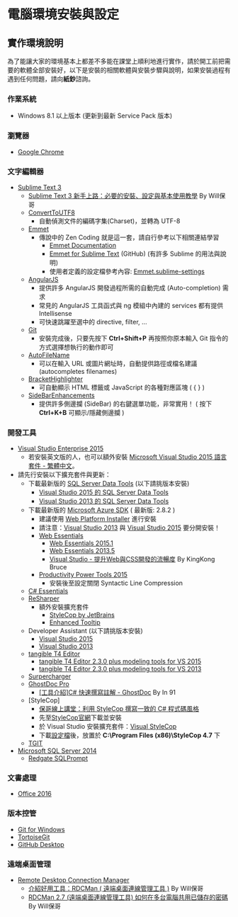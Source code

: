 # 電腦環境安裝與設定

## 實作環境說明

為了能讓大家的環境基本上都差不多能在課堂上順利地進行實作，請於開工前把需要的軟體全部安裝好，以下是安裝的相關軟體與安裝步驟與說明，如果安裝過程有遇到任何問題，請向**紙鈔**諮詢。

### 作業系統

- Windows 8.1 以上版本 (更新到最新 Service Pack 版本)

### 瀏覽器

- [Google Chrome](http://www.google.com/intl/zh-TW/chrome/)

### 文字編輯器

- [Sublime Text 3](https://www.sublimetext.com/3)
  - [Sublime Text 3 新手上路：必要的安裝、設定與基本使用教學](http://blog.miniasp.com/post/2014/01/06/Useful-tool-Sublime-Text-3-Quick-Start.aspx) By Will保哥 
  - [ConvertToUTF8](https://sublime.wbond.net/packages/ConvertToUTF8)
    - 自動偵測文件的編碼字集(Charset)，並轉為 UTF-8
  - [Emmet](https://sublime.wbond.net/packages/Emmet)
    - 傳說中的 Zen Coding 就是這一套，請自行參考以下相關連結學習
      - [Emmet Documentation](http://docs.emmet.io/)
      - [Emmet for Sublime Text](https://github.com/sergeche/emmet-sublime) (GitHub) (有許多 Sublime 的用法與說明)
      - 使用者定義的設定檔參考內容: [Emmet.sublime-settings](https://github.com/sergeche/emmet-sublime/blob/master/Emmet.sublime-settings)
  - [AngularJS](https://sublime.wbond.net/packages/AngularJS)
    - 提供許多 AngularJS 開發過程所需的自動完成 (Auto-completion) 需求
    - 常見的 AngularJS 工具函式與 ng 模組中內建的 services 都有提供 Intellisense
    - 可快速跳躍至選中的 directive, filter, …
  - [Git](https://sublime.wbond.net/packages/Git)
    - 安裝完成後，只要先按下 **Ctrl+Shift+P** 再按照你原本輸入 Git 指令的方式選擇想執行的動作即可  
  - [Auto​File​Name](https://sublime.wbond.net/packages/AutoFileName)
    - 可以在輸入 URL 或圖片網址時，自動提供路徑或檔名建議 (autocompletes filenames)
  - [Bracket​Highlighter](https://sublime.wbond.net/packages/BracketHighlighter)
    - 可自動顯示 HTML 標籤或 JavaScript 的各種對應區塊 ( { } )
  - [SideBarEnhancements](https://sublime.wbond.net/packages/SideBarEnhancements)
    - 提供許多側邊攔 (SideBar) 的右鍵選單功能，非常實用！ ( 按下 **Ctrl+K+B** 可顯示/隱藏側邊攔 )

### 開發工具

- [Visual Studio Enterprise 2015](https://www.visualstudio.com/zh-tw/downloads/download-visual-studio-vs.aspx)
  - 若安裝英文版的人，也可以額外安裝 [Microsoft Visual Studio 2015 語言套件 - 繁體中文](https://www.microsoft.com/zh-tw/download/details.aspx?id=48157)。
- 請先行安裝以下擴充套件與更新：
  - 下載最新版的 [SQL Server Data Tools](https://msdn.microsoft.com/zh-tw/library/mt204009.aspx) (以下請挑版本安裝)
      - [Visual Studio 2015 的 SQL Server Data Tools](http://go.microsoft.com/fwlink/?LinkID=619253)
      - [Visual Studio 2013 的 SQL Server Data Tools](https://msdn.microsoft.com/dn864412)
  - 下載最新版的 [Microsoft Azure SDK](https://azure.microsoft.com/zh-tw/downloads/) ( 最新版: 2.8.2 )
	  - 建議使用 [Web Platform Installer](https://www.microsoft.com/web/downloads/platform.aspx) 進行安裝
	  - 請注意：[Visual Studio 2013](http://go.microsoft.com/fwlink/?linkid=323510&clcid=0x404) 與 [Visual Studio 2015](http://go.microsoft.com/fwlink/?linkid=518003&clcid=0x404) 要分開安裝！ 
	- [Web Essentials](http://vswebessentials.com/)
	  - [Web Essentials 2015.1](https://visualstudiogallery.msdn.microsoft.com/ee6e6d8c-c837-41fb-886a-6b50ae2d06a2)
	  - [Web Essentials 2013.5](https://visualstudiogallery.msdn.microsoft.com/56633663-6799-41d7-9df7-0f2a504ca361)
	  - [Visual Studio - 提升Web與CSS開發的流暢度](http://blog.kkbruce.net/2011/11/visual-studio-webcss.html) By KingKong Bruce
	- [Productivity Power Tools 2015](https://visualstudiogallery.msdn.microsoft.com/34ebc6a2-2777-421d-8914-e29c1dfa7f5d)
	  - 安裝後至設定關閉 Syntactic Line Compression
  - [C# Essentials](https://visualstudiogallery.msdn.microsoft.com/a4445ad0-f97c-41f9-a148-eae225dcc8a5)
  - [ReSharper](https://www.jetbrains.com/resharper/)
    - 額外安裝擴充套件
      - [StyleCop by JetBrains](https://resharper-plugins.jetbrains.com/packages/StyleCop.StyleCop/)
      - [Enhanced Tooltip](https://resharper-plugins.jetbrains.com/packages/JLebosquain.EnhancedTooltip/)
  - Developer Assistant (以下請挑版本安裝)
	  - [Visual Studio 2015](https://visualstudiogallery.msdn.microsoft.com/5d01e3bd-6433-47f2-9c6d-a9da52d172cc)
	  - [Visual Studio 2013](https://visualstudiogallery.msdn.microsoft.com/a1166718-a2d9-4a48-a5fd-504ff4ad1b65)
  - [tangible T4 Editor](http://t4-editor.tangible-engineering.com/T4-Editor-Visual-T4-Editing.html)
    - [tangible T4 Editor 2.3.0 plus modeling tools for VS 2015](https://visualstudiogallery.msdn.microsoft.com/784cf592-b797-4d4d-ad33-331fcf63faad)
    - [tangible T4 Editor 2.3.0 plus modeling tools for VS 2013](https://visualstudiogallery.msdn.microsoft.com/6d1223ca-5e52-49d0-a489-910f9b76396e)
  - [Surpercharger](https://visualstudiogallery.msdn.microsoft.com/f58941e3-13c6-4e97-9235-195f6f380ea3)
  - [GhostDoc Pro](http://submain.com/GhostDoc/)
    - [[工具介紹]C# 快速撰寫註解 - GhostDoc](https://www.dotblogs.com.tw/hatelove/archive/2008/12/31/6580.aspx) By In 91
  - [StyleCop]
    - [保哥線上講堂：利用 StyleCop 撰寫一致的 C# 程式碼風格](http://www.slideshare.net/WillHuangTW/stylecop)
    - 先至[StyleCop官網](https://stylecop.codeplex.com/)下載並安裝
    - 於 Visual Studio 安裝擴充套件：[Visual StyleCop](https://visualstudiogallery.msdn.microsoft.com/cac2a05b-6eb6-4fa2-95b9-1f8d011e6cae)
    - 下載[設定檔](http://1drv.ms/1S6WfFV)後，放置於 **C:\Program Files (x86)\StyleCop 4.7** 下
  - [TGIT](https://visualstudiogallery.msdn.microsoft.com/46A20578-F0D5-4B1E-B55D-F001A6345748)
- [Microsoft SQL Server 2014](http://www.microsoft.com/zh-tw/server-cloud/products/sql-server/)
  - [Redgate SQLPrompt](http://www.red-gate.com/products/sql-development/sql-prompt/) 
  
 ### 文書處理
 
- [Office 2016](http://www.microsoftstore.com/store/mstw/zh_TW/cat/Office/categoryID.66795700)

 ### 版本控管
 
- [Git for Windows](https://git-scm.com/)
- [TortoiseGit](https://tortoisegit.org/)
- [GitHub Desktop](https://desktop.github.com/)

 ### 遠端桌面管理
- [Remote Desktop Connection Manager](https://www.microsoft.com/en-us/download/details.aspx?id=44989)
  - [介紹好用工具：RDCMan ( 遠端桌面連線管理工具 )](http://blog.miniasp.com/post/2010/07/15/Useful-tool-RDCMan.aspx) By Will保哥
  - [RDCMan 2.7 (遠端桌面連線管理工具) 如何在多台電腦共用已儲存的密碼](http://blog.miniasp.com/post/2014/11/28/RDCMan-27-share-passwords-between-computers.aspx) By Will保哥